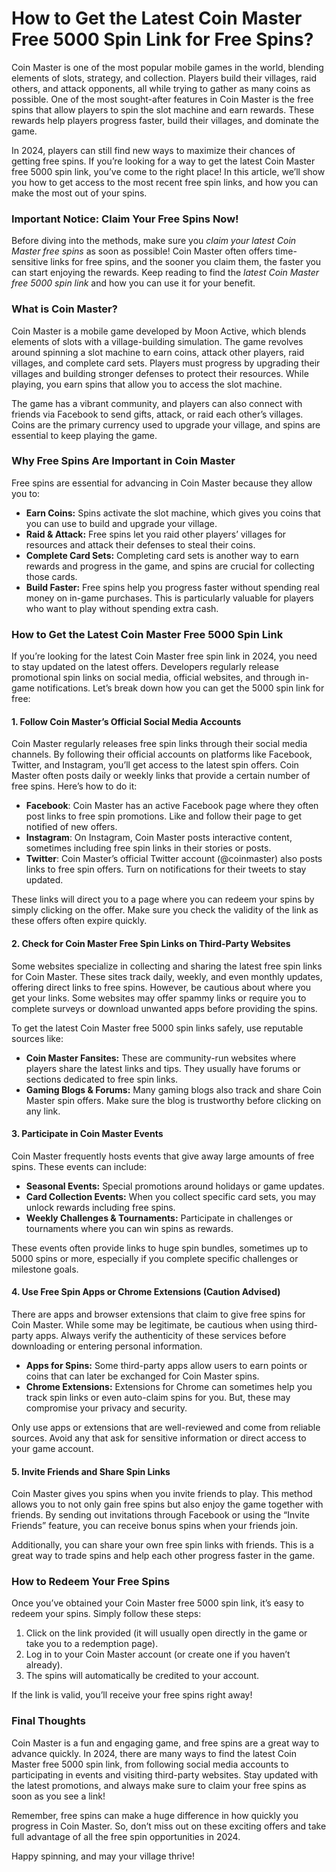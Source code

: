 # How to Get the Latest Coin Master Free 5000 Spin Link for Free Spins?

Coin Master is one of the most popular mobile games in the world, blending elements of slots, strategy, and collection. Players build their villages, raid others, and attack opponents, all while trying to gather as many coins as possible. One of the most sought-after features in Coin Master is the free spins that allow players to spin the slot machine and earn rewards. These rewards help players progress faster, build their villages, and dominate the game.

In 2024, players can still find new ways to maximize their chances of getting free spins. If you’re looking for a way to get the latest Coin Master free 5000 spin link, you’ve come to the right place! In this article, we’ll show you how to get access to the most recent free spin links, and how you can make the most out of your spins.

### **Important Notice: Claim Your Free Spins Now!**

Before diving into the methods, make sure you *claim your latest Coin Master free spins* as soon as possible! Coin Master often offers time-sensitive links for free spins, and the sooner you claim them, the faster you can start enjoying the rewards. Keep reading to find the *latest Coin Master free 5000 spin link* and how you can use it for your benefit.

### What is Coin Master?

Coin Master is a mobile game developed by Moon Active, which blends elements of slots with a village-building simulation. The game revolves around spinning a slot machine to earn coins, attack other players, raid villages, and complete card sets. Players must progress by upgrading their villages and building stronger defenses to protect their resources. While playing, you earn spins that allow you to access the slot machine.

The game has a vibrant community, and players can also connect with friends via Facebook to send gifts, attack, or raid each other’s villages. Coins are the primary currency used to upgrade your village, and spins are essential to keep playing the game.

### Why Free Spins Are Important in Coin Master

Free spins are essential for advancing in Coin Master because they allow you to:

- **Earn Coins:** Spins activate the slot machine, which gives you coins that you can use to build and upgrade your village.
- **Raid & Attack:** Free spins let you raid other players’ villages for resources and attack their defenses to steal their coins.
- **Complete Card Sets:** Completing card sets is another way to earn rewards and progress in the game, and spins are crucial for collecting those cards.
- **Build Faster:** Free spins help you progress faster without spending real money on in-game purchases. This is particularly valuable for players who want to play without spending extra cash.

### How to Get the Latest Coin Master Free 5000 Spin Link

If you’re looking for the latest Coin Master free spin link in 2024, you need to stay updated on the latest offers. Developers regularly release promotional spin links on social media, official websites, and through in-game notifications. Let’s break down how you can get the 5000 spin link for free:

#### 1. **Follow Coin Master’s Official Social Media Accounts**

Coin Master regularly releases free spin links through their social media channels. By following their official accounts on platforms like Facebook, Twitter, and Instagram, you’ll get access to the latest spin offers. Coin Master often posts daily or weekly links that provide a certain number of free spins. Here’s how to do it:

- **Facebook**: Coin Master has an active Facebook page where they often post links to free spin promotions. Like and follow their page to get notified of new offers.
- **Instagram**: On Instagram, Coin Master posts interactive content, sometimes including free spin links in their stories or posts.
- **Twitter**: Coin Master’s official Twitter account (@coinmaster) also posts links to free spin offers. Turn on notifications for their tweets to stay updated.

These links will direct you to a page where you can redeem your spins by simply clicking on the offer. Make sure you check the validity of the link as these offers often expire quickly.

#### 2. **Check for Coin Master Free Spin Links on Third-Party Websites**

Some websites specialize in collecting and sharing the latest free spin links for Coin Master. These sites track daily, weekly, and even monthly updates, offering direct links to free spins. However, be cautious about where you get your links. Some websites may offer spammy links or require you to complete surveys or download unwanted apps before providing the spins.

To get the latest Coin Master free 5000 spin links safely, use reputable sources like:

- **Coin Master Fansites:** These are community-run websites where players share the latest links and tips. They usually have forums or sections dedicated to free spin links.
- **Gaming Blogs & Forums:** Many gaming blogs also track and share Coin Master spin offers. Make sure the blog is trustworthy before clicking on any link.

#### 3. **Participate in Coin Master Events**

Coin Master frequently hosts events that give away large amounts of free spins. These events can include:

- **Seasonal Events:** Special promotions around holidays or game updates.
- **Card Collection Events:** When you collect specific card sets, you may unlock rewards including free spins.
- **Weekly Challenges & Tournaments:** Participate in challenges or tournaments where you can win spins as rewards.

These events often provide links to huge spin bundles, sometimes up to 5000 spins or more, especially if you complete specific challenges or milestone goals.

#### 4. **Use Free Spin Apps or Chrome Extensions (Caution Advised)**

There are apps and browser extensions that claim to give free spins for Coin Master. While some may be legitimate, be cautious when using third-party apps. Always verify the authenticity of these services before downloading or entering personal information.

- **Apps for Spins:** Some third-party apps allow users to earn points or coins that can later be exchanged for Coin Master spins.
- **Chrome Extensions:** Extensions for Chrome can sometimes help you track spin links or even auto-claim spins for you. But, these may compromise your privacy and security.

Only use apps or extensions that are well-reviewed and come from reliable sources. Avoid any that ask for sensitive information or direct access to your game account.

#### 5. **Invite Friends and Share Spin Links**

Coin Master gives you spins when you invite friends to play. This method allows you to not only gain free spins but also enjoy the game together with friends. By sending out invitations through Facebook or using the “Invite Friends” feature, you can receive bonus spins when your friends join.

Additionally, you can share your own free spin links with friends. This is a great way to trade spins and help each other progress faster in the game.

### How to Redeem Your Free Spins

Once you’ve obtained your Coin Master free 5000 spin link, it’s easy to redeem your spins. Simply follow these steps:

1. Click on the link provided (it will usually open directly in the game or take you to a redemption page).
2. Log in to your Coin Master account (or create one if you haven’t already).
3. The spins will automatically be credited to your account.

If the link is valid, you’ll receive your free spins right away!

### Final Thoughts

Coin Master is a fun and engaging game, and free spins are a great way to advance quickly. In 2024, there are many ways to find the latest Coin Master free 5000 spin link, from following social media accounts to participating in events and visiting third-party websites. Stay updated with the latest promotions, and always make sure to claim your free spins as soon as you see a link!

Remember, free spins can make a huge difference in how quickly you progress in Coin Master. So, don’t miss out on these exciting offers and take full advantage of all the free spin opportunities in 2024.

Happy spinning, and may your village thrive!

